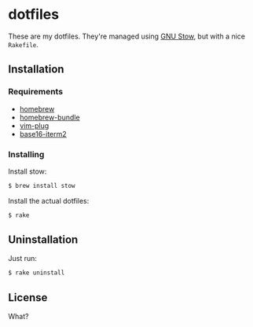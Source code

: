 # dotfiles

These are my dotfiles. They're managed using [GNU Stow](https://www.gnu.org/software/stow/),
but with a nice `Rakefile`.

## Installation

### Requirements

* [homebrew](http://brew.sh)
* [homebrew-bundle](https://github.com/Homebrew/homebrew-bundle)
* [vim-plug](https://github.com/junegunn/vim-plug)
* [base16-iterm2](https://github.com/chriskempson/base16-iterm2)

### Installing

Install stow:

```bash
$ brew install stow
```

Install the actual dotfiles:

```bash
$ rake
```

## Uninstallation

Just run:

```bash
$ rake uninstall
```

## License

What?
